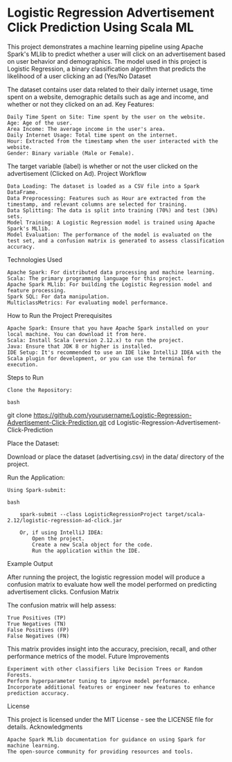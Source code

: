 # Logistic Regression Advertisement Click Prediction Using Scala ML
 This project demonstrates a machine learning pipeline using Apache Spark's MLlib to predict whether a user will click on an advertisement based on user behavior and demographics. The model used in this project is Logistic Regression, a binary classification algorithm that predicts the likelihood of a user clicking an ad (Yes/No
Dataset

The dataset contains user data related to their daily internet usage, time spent on a website, demographic details such as age and income, and whether or not they clicked on an ad.
Key Features:

    Daily Time Spent on Site: Time spent by the user on the website.
    Age: Age of the user.
    Area Income: The average income in the user's area.
    Daily Internet Usage: Total time spent on the internet.
    Hour: Extracted from the timestamp when the user interacted with the website.
    Gender: Binary variable (Male or Female).

The target variable (label) is whether or not the user clicked on the advertisement (Clicked on Ad).
Project Workflow

    Data Loading: The dataset is loaded as a CSV file into a Spark DataFrame.
    Data Preprocessing: Features such as Hour are extracted from the timestamp, and relevant columns are selected for training.
    Data Splitting: The data is split into training (70%) and test (30%) sets.
    Model Training: A Logistic Regression model is trained using Apache Spark's MLlib.
    Model Evaluation: The performance of the model is evaluated on the test set, and a confusion matrix is generated to assess classification accuracy.

Technologies Used

    Apache Spark: For distributed data processing and machine learning.
    Scala: The primary programming language for this project.
    Apache Spark MLlib: For building the Logistic Regression model and feature processing.
    Spark SQL: For data manipulation.
    MulticlassMetrics: For evaluating model performance.

How to Run the Project
Prerequisites

    Apache Spark: Ensure that you have Apache Spark installed on your local machine. You can download it from here.
    Scala: Install Scala (version 2.12.x) to run the project.
    Java: Ensure that JDK 8 or higher is installed.
    IDE Setup: It's recommended to use an IDE like IntelliJ IDEA with the Scala plugin for development, or you can use the terminal for execution.

Steps to Run

    Clone the Repository:

    bash

git clone https://github.com/yourusername/Logistic-Regression-Advertisement-Click-Prediction.git
cd Logistic-Regression-Advertisement-Click-Prediction

Place the Dataset:

Download or place the dataset (advertising.csv) in the data/ directory of the project.

Run the Application:

    Using Spark-submit:

    bash

        spark-submit --class LogisticRegressionProject target/scala-2.12/logistic-regression-ad-click.jar

        Or, if using IntelliJ IDEA:
            Open the project.
            Create a new Scala object for the code.
            Run the application within the IDE.

Example Output

After running the project, the logistic regression model will produce a confusion matrix to evaluate how well the model performed on predicting advertisement clicks.
Confusion Matrix

The confusion matrix will help assess:

    True Positives (TP)
    True Negatives (TN)
    False Positives (FP)
    False Negatives (FN)

This matrix provides insight into the accuracy, precision, recall, and other performance metrics of the model.
Future Improvements

    Experiment with other classifiers like Decision Trees or Random Forests.
    Perform hyperparameter tuning to improve model performance.
    Incorporate additional features or engineer new features to enhance prediction accuracy.

License

This project is licensed under the MIT License - see the LICENSE file for details.
Acknowledgments

    Apache Spark MLlib documentation for guidance on using Spark for machine learning.
    The open-source community for providing resources and tools.
